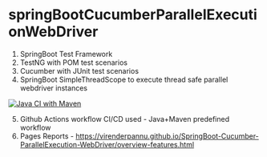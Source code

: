 # springBootCucumberParallelExecutionWebDriver
1. SpringBoot Test Framework
2. TestNG with POM test scenarios
3. Cucumber with JUnit test scenarios
4. SpringBoot SimpleThreadScope to execute thread safe parallel webdriver instances

[![Java CI with Maven](https://github.com/VirenderPannu/SpringBoot-Cucumber-ParallelExecution-WebDriver/actions/workflows/maven.yml/badge.svg)](https://github.com/VirenderPannu/SpringBoot-Cucumber-ParallelExecution-WebDriver/actions/workflows/maven.yml)


5. Github Actions workflow CI/CD used - Java+Maven predefined workflow
6. Pages Reports - https://virenderpannu.github.io/SpringBoot-Cucumber-ParallelExecution-WebDriver/overview-features.html
